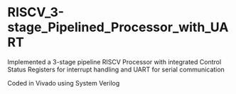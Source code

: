 # RISCV_3-stage_Pipelined_Processor_with_UART
Implemented a 3-stage pipeline RISCV Processor with integrated Control Status Registers for interrupt handling and UART for serial communication

Coded in Vivado using System Verilog
